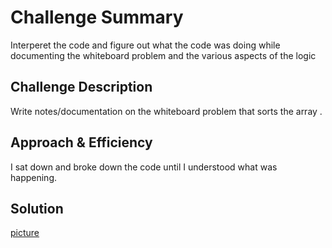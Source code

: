 # Challenge Summary
Interperet the code and figure out what the code was doing while documenting the whiteboard problem and the various aspects of the logic 

## Challenge Description
Write notes/documentation on the whiteboard problem that sorts the  array . 
## Approach & Efficiency
I sat down and broke down the code until I understood what was happening.  

## Solution
[picture](./insertion-sort/assets/insertionSort.jpg)

<!-- [picture](./linked-lists/assets/mergeLL.JPG) -->
